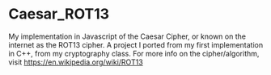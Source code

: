# Caesar_ROT13
My implementation in Javascript of the Caesar Cipher, or known on the internet as the ROT13 cipher.
A project I ported from my first implementation in C++, from my cryptography class.
For more info on the cipher/algorithm, visit https://en.wikipedia.org/wiki/ROT13
